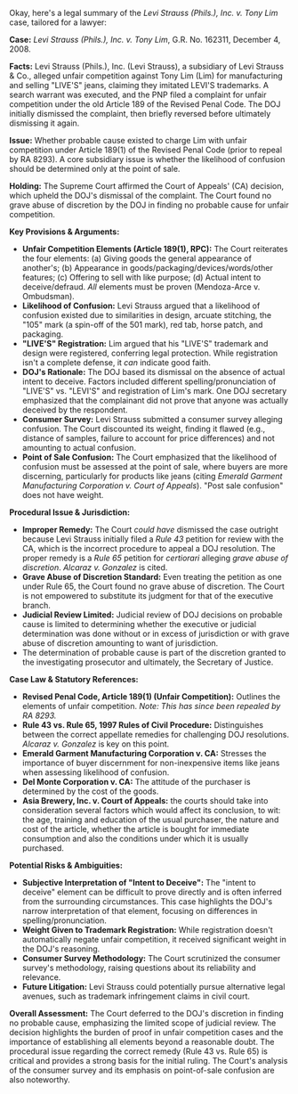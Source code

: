 Okay, here's a legal summary of the *Levi Strauss (Phils.), Inc. v. Tony Lim* case, tailored for a lawyer:

**Case:** *Levi Strauss (Phils.), Inc. v. Tony Lim*, G.R. No. 162311, December 4, 2008.

**Facts:**  Levi Strauss (Phils.), Inc. (Levi Strauss), a subsidiary of Levi Strauss & Co., alleged unfair competition against Tony Lim (Lim) for manufacturing and selling "LIVE'S" jeans, claiming they imitated LEVI'S trademarks.  A search warrant was executed, and the PNP filed a complaint for unfair competition under the old Article 189 of the Revised Penal Code. The DOJ initially dismissed the complaint, then briefly reversed before ultimately dismissing it again.

**Issue:**  Whether probable cause existed to charge Lim with unfair competition under Article 189(1) of the Revised Penal Code (prior to repeal by RA 8293).  A core subsidiary issue is whether the likelihood of confusion should be determined only at the point of sale.

**Holding:** The Supreme Court affirmed the Court of Appeals' (CA) decision, which upheld the DOJ's dismissal of the complaint. The Court found no grave abuse of discretion by the DOJ in finding no probable cause for unfair competition.

**Key Provisions & Arguments:**

*   **Unfair Competition Elements (Article 189(1), RPC):** The Court reiterates the four elements: (a) Giving goods the general appearance of another's; (b) Appearance in goods/packaging/devices/words/other features; (c) Offering to sell with like purpose; (d) Actual intent to deceive/defraud. *All* elements must be proven (Mendoza-Arce v. Ombudsman).
*   **Likelihood of Confusion:** Levi Strauss argued that a likelihood of confusion existed due to similarities in design, arcuate stitching, the "105" mark (a spin-off of the 501 mark), red tab, horse patch, and packaging.
*   **"LIVE'S" Registration:** Lim argued that his "LIVE'S" trademark and design were registered, conferring legal protection. While registration isn't a complete defense, it *can* indicate good faith.
*   **DOJ's Rationale:** The DOJ based its dismissal on the absence of actual intent to deceive. Factors included different spelling/pronunciation of "LIVE'S" vs. "LEVI'S" and registration of Lim's mark. One DOJ secretary emphasized that the complainant did not prove that anyone was actually deceived by the respondent.
*   **Consumer Survey:** Levi Strauss submitted a consumer survey alleging confusion. The Court discounted its weight, finding it flawed (e.g., distance of samples, failure to account for price differences) and not amounting to actual confusion.
*   **Point of Sale Confusion:** The Court emphasized that the likelihood of confusion must be assessed at the point of sale, where buyers are more discerning, particularly for products like jeans (citing *Emerald Garment Manufacturing Corporation v. Court of Appeals*). "Post sale confusion" does not have weight.

**Procedural Issue & Jurisdiction:**

*   **Improper Remedy:** The Court *could have* dismissed the case outright because Levi Strauss initially filed a *Rule 43* petition for review with the CA, which is the incorrect procedure to appeal a DOJ resolution. The proper remedy is a *Rule 65* petition for *certiorari* alleging *grave abuse of discretion*. *Alcaraz v. Gonzalez* is cited.
*   **Grave Abuse of Discretion Standard:** Even treating the petition as one under Rule 65, the Court found no grave abuse of discretion. The Court is not empowered to substitute its judgment for that of the executive branch.
*   **Judicial Review Limited:** Judicial review of DOJ decisions on probable cause is limited to determining whether the executive or judicial determination was done without or in excess of jurisdiction or with grave abuse of discretion amounting to want of jurisdiction.
* The determination of probable cause is part of the discretion granted to the investigating prosecutor and ultimately, the Secretary of Justice.

**Case Law & Statutory References:**

*   **Revised Penal Code, Article 189(1) (Unfair Competition):** Outlines the elements of unfair competition. *Note: This has since been repealed by RA 8293.*
*   **Rule 43 vs. Rule 65, 1997 Rules of Civil Procedure:** Distinguishes between the correct appellate remedies for challenging DOJ resolutions. *Alcaraz v. Gonzalez* is key on this point.
*   **Emerald Garment Manufacturing Corporation v. CA:** Stresses the importance of buyer discernment for non-inexpensive items like jeans when assessing likelihood of confusion.
*   **Del Monte Corporation v. CA:** The attitude of the purchaser is determined by the cost of the goods.
*   **Asia Brewery, Inc. v. Court of Appeals:** the courts should take into consideration several factors which would affect its conclusion, to wit: the age, training and education of the usual purchaser, the nature and cost of the article, whether the article is bought for immediate consumption and also the conditions under which it is usually purchased.

**Potential Risks & Ambiguities:**

*   **Subjective Interpretation of "Intent to Deceive":** The "intent to deceive" element can be difficult to prove directly and is often inferred from the surrounding circumstances. This case highlights the DOJ's narrow interpretation of that element, focusing on differences in spelling/pronunciation.
*   **Weight Given to Trademark Registration:** While registration doesn't automatically negate unfair competition, it received significant weight in the DOJ's reasoning.
*   **Consumer Survey Methodology:** The Court scrutinized the consumer survey's methodology, raising questions about its reliability and relevance.
*   **Future Litigation:** Levi Strauss could potentially pursue alternative legal avenues, such as trademark infringement claims in civil court.

**Overall Assessment:** The Court deferred to the DOJ's discretion in finding no probable cause, emphasizing the limited scope of judicial review. The decision highlights the burden of proof in unfair competition cases and the importance of establishing all elements beyond a reasonable doubt. The procedural issue regarding the correct remedy (Rule 43 vs. Rule 65) is critical and provides a strong basis for the initial ruling. The Court's analysis of the consumer survey and its emphasis on point-of-sale confusion are also noteworthy.
